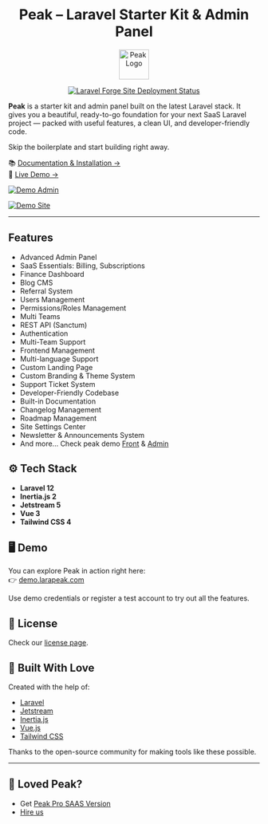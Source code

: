 <h1 align="center">Peak – Laravel Starter Kit & Admin Panel</h1>

<p align="center">
  <a href="https://demo.larapeak.com/">
    <img style="width: 60px;" src="https://github.com/user-attachments/assets/2ec52f74-403a-4aee-b3aa-89bfbb9010b5" alt="Peak Logo">
  </a>
</p>

<p align="center">
  <a href="https://demo.larapeak.com/">
    <img src="https://img.shields.io/endpoint?url=https%3A%2F%2Fforge.laravel.com%2Fsite-badges%2F8859318b-3c71-4eb5-9102-4d0a8d34b967%3Fdate%3D1%26label%3D1%26commit%3D1&style=flat" alt="Laravel Forge Site Deployment Status">
  </a>
</p>

**Peak** is a starter kit and admin panel built on the latest Laravel stack. It gives you a beautiful, ready-to-go
foundation for your next SaaS Laravel project — packed with useful features, a clean UI, and developer-friendly code.

Skip the boilerplate and start building right away.

📚 [Documentation & Installation →](https://docs.larapeak.com/installation)  
🎯 [Live Demo →](https://demo.larapeak.com)

[![Demo Admin](https://github.com/user-attachments/assets/5c9956b9-e67c-4353-8ad3-7db7954fbb66)](https://demo.larapeak.com/admin)

[![Demo Site](https://github.com/user-attachments/assets/728df5a7-520a-4e2c-ba6b-f7482281afe2)](https://demo.larapeak.com/)

---

## Features

- Advanced Admin Panel
- SaaS Essentials: Billing, Subscriptions
- Finance Dashboard
- Blog CMS
- Referral System
- Users Management
- Permissions/Roles Management
- Multi Teams
- REST API (Sanctum)
- Authentication
- Multi-Team Support
- Frontend Management
- Multi-language Support
- Custom Landing Page
- Custom Branding & Theme System
- Support Ticket System
- Developer-Friendly Codebase
- Built-in Documentation
- Changelog Management
- Roadmap Management
- Site Settings Center
- Newsletter & Announcements System
- And more... Check peak demo [Front](https://demo.larapeak.com/admin) & [Admin](https://demo.larapeak.com/admin)

## ⚙️ Tech Stack

- **Laravel 12**
- **Inertia.js 2**
- **Jetstream 5**
- **Vue 3**
- **Tailwind CSS 4**

## 🖥 Demo

You can explore Peak in action right here:  
👉 [demo.larapeak.com](https://demo.larapeak.com)

Use demo credentials or register a test account to try out all the features.

## 📄 License

Check our [license page](https://larapeak.com/license).

## 🙌 Built With Love

Created with the help of:

- [Laravel](https://laravel.com)
- [Jetstream](https://jetstream.laravel.com)
- [Inertia.js](https://inertiajs.com)
- [Vue.js](https://vuejs.org)
- [Tailwind CSS](https://tailwindcss.com)

Thanks to the open-source community for making tools like these possible.

---

## 💖 Loved Peak?

- Get [Peak Pro SAAS Version](https://larapeak.com/)
- [Hire us](https://larapeak.com/register)